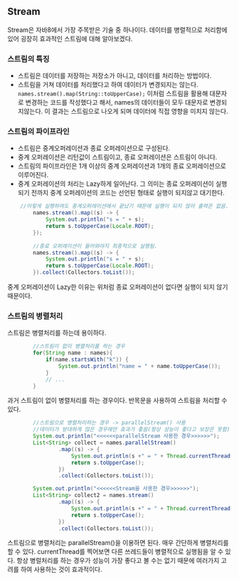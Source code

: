 ## Stream  
Stream은 자바8에서 가장 주목받은 기술 중 하나이다. 데이터를 병렬적으로 처리함에 있어 굉장히 효과적인 스트림에 대해 알아보겠다.

### 스트림의 특징
- 스트림은 데이터를 저장하는 저장소가 아니고, 데이터를 처리하는 방법이다. 
- 스트림을 거쳐 데이터를 처리했다고 하여 데이터가 변경되지는 않는다.
`names.stream().map(String::toUpperCase);` 이처럼 스트림을 활용해 대문자로 변경하는 코드를 작성했다고 해서, names의 데이터들이 모두 대문자로 변경되지않는다. 이 결과는 스트림으로 나오게 되며 데이터에 직접 영향을 미치지 않는다.

### 스트림의 파이프라인
- 스트림은 중계오퍼레이션과 종료 오퍼레이션으로 구성된다.
- 중계 오퍼레이션은 리턴값이 스트림이고, 종료 오퍼레이션은 스트림이 아니다.
- 스트림의 파이프라인은 1개 이상의 중계 오퍼레이션과 1개의 종료 오퍼레이션으로 이루어진다.
- 중계 오퍼레이션의 처리는 Lazy하게 일어난다. 그 의미는 종료 오퍼레이션이 실행되기 전까지 중계 오퍼레이션의 코드는 선언된 형태로 실행이 되지않고 대기한다.
```java
	//이렇게 실행하여도 중계오퍼레이션에서 끝났기 때문에 실행이 되지 않아 출력은 없음.
        names.stream().map((s) -> {
            System.out.println("s = " + s);
            return s.toUpperCase(Locale.ROOT);
        });
        
        //종료 오퍼레이션이 들어와야지 최종적으로 실행됨.
        names.stream().map((s) -> {
            System.out.println("s = " + s);
            return s.toUpperCase(Locale.ROOT);
        }).collect(Collectors.toList());
```
중계 오퍼레이션이 Lazy한 이유는 위처럼 종료 오퍼레이션이 없다면 실행이 되지 않기 때문이다.

### 스트림의 병렬처리
스트림은 병렬처리를 하는데 용이하다.
``` java
        //스트림이 없이 병렬처리를 하는 경우
        for(String name : names){
            if(name.startsWith("k")) {
                System.out.println("name = " + name.toUpperCase());
            }
            // ...
        }
```
과거 스트림이 없이 병렬처리를 하는 경우이다.  반목문을 사용하여 스트림을 처리할 수 있다.

```java
        //스트림으로 병렬처리하는 경우 -> parallelStream() 사용
        //데이터가 방대하게 많은 경우에만 효과가 좋음(항상 성능이 좋다고 보장은 못함)
        System.out.println("<<<<<<parallelStream 사용한 경우>>>>>>");
        List<String> collect = names.parallelStream()
                .map((s) -> {
                    System.out.println(s +" = " + Thread.currentThread().getName());
                    return s.toUpperCase();
                })
                .collect(Collectors.toList());

        System.out.println("<<<<<<Stream을 사용한 경우>>>>>>");
        List<String> collect2 = names.stream()
                .map((s) -> {
                    System.out.println(s +" = " + Thread.currentThread().getName());
                    return s.toUpperCase();
                })
                .collect(Collectors.toList());
```
스트림으로 병렬처리는 parallelStream()을 이용하면 된다. 매우 간단하게 병렬처리를 할 수 있다. currentThread를 찍어보면 다른 쓰레드들이 병렬적으로 실행됨을 알 수 있다. 항상 병럴처리를 하는 경우가 성능이 가장 좋다고 볼 수는 없기 때문에 여러가지 고려를 하여 사용하는 것이 효과적이다.



